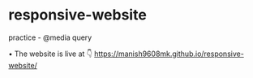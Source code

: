 # responsive-website
practice - @media query

• The website is live at 👇 https://manish9608mk.github.io/responsive-website/
